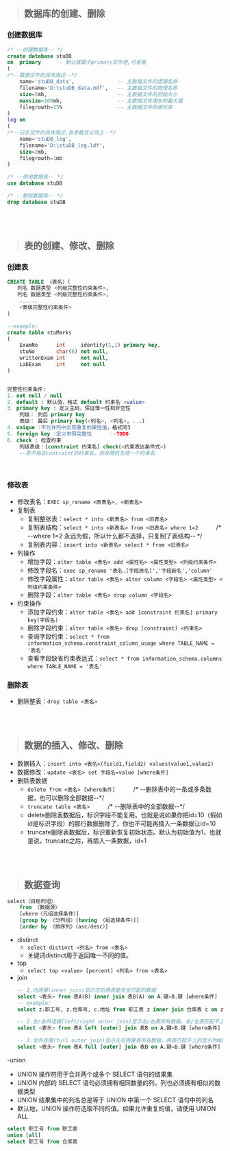 >## 数据库的创建、删除
### 创建数据库

```sql
/* --创建数据库-- */
create database stuDB 
on  primary     -- 默认就属于primary文件组,可省略
(
/*--数据文件的具体描述--*/
    name='stuDB_data',              -- 主数据文件的逻辑名称
    filename='D:\stuDB_data.mdf',   -- 主数据文件的物理名称
    size=5mb,                       -- 主数据文件的初始大小
    maxsize=100mb,                  -- 主数据文件增长的最大值
    filegrowth=15%                  -- 主数据文件的增长率
)
log on
(
/*--日志文件的具体描述,各参数含义同上--*/
    name='stuDB_log',
    filename='D:\stuDB_log.ldf',
    size=2mb,
    filegrowth=1mb
)

/* --使用数据库-- */ 
use database stuDB

/* --删除数据库-- */ 
drop database stuDB
```

<br/><br/>
>## 表的创建、修改、删除

### 创建表

```sql
CREATE TABLE 〈表名〉(
　　列名 数据类型 <列级完整性约束条件>,
　　列名 数据类型 <列级完整性约束条件>,
    ......
    <表级完整性约束条件>
)

--example:
create table stuMarks
(
    ExamNo      int     identity(1,1) primary key,
    stuNo       char(6) not null,
    writtenExam int     not null,
    LabExam     int     not null
)


完整性约束条件:
1. not null / null
2. default : 默认值，格式 default 约束名 <value>
3. primary key : 定义主码，保证惟一性和非空性
    列级： 列后 primary key
    表级： 最后 primary key(<列名>, <列名>, ...)
4. unique :不允许列中出现重复的属性值，格式同3
5. foreign key :定义参照完整性      --TODO
6. check : 检查约束
    列级表级：[constraint 约束名] check(<约束表达条件式>)
    --若不指定contraint的约束名，则会随机生成一个约束名
```

<br/>

### 修改表

- 修改表名：`EXEC sp_rename <原表名>, <新表名>`
- 复制表
  - 复制整张表：`select * into <新表名> from <旧表名>`
  - 复制表结构：`select * into <新表名> from <旧表名> where 1=2`　　　/* --where 1=2 永远为假，所以什么都不选择，只复制了表结构-- */
  - 复制表内容：`insert into <新表名> select * from <旧表名>`
- 列操作
  - 增加字段：`alter table <表名> add <属性名> <属性类型> <列级约束条件>`
  - 修改字段名：`exec sp_rename '表名.[字段原名]','字段新名','column'`
  - 修改字段属性：`alter table <表名> alter column <字段名> <属性类型> <列级约束条件>`
  - 删除字段：`alter table <表名> drop column <字段名>`
- 约束操作
  - 添加字段约束：`alter table <表名> add [constraint 约束名] primary key(字段名)`
  - 删除字段约束：`alter table <表名> drop [constraint] <约束名>`
  - 查询字段约束：`select * from information_schema.constraint_column_usage where TABLE_NAME = '表名'`
  - 查看字段缺省约束表达式：`select * from information_schema.columns where TABLE_NAME = '表名'`

### 删除表

- 删除整表：`drop table <表名>`

<br/><br/>

>## 数据的插入、修改、删除

- 数据插入：`insert into <表名>(field1,field2) values(value1,value2)`
- 数据修改：`update <表名> set 字段名=value [where条件]`
- 删除表数据
  - `delete from <表名> [where条件]`　　　/* --删除表中的一条或多条数据，也可以删除全部数据--*/
  - `truncate table <表名>`　　　/* --删除表中的全部数据--*/
  - delete删除表数据后，标识字段不能复用。也就是说如果你把id=10（假如id是标识字段）的那行数据删除了，你也不可能再插入一条数据让id=10
  - truncate删除表数据后，标识重新恢复初始状态。默认为初始值为1，也就是说，truncate之后，再插入一条数据，id=1

<br/><br/>

>## 数据查询

```sql
select〈目标列组〉
    from 〈数据源〉
    [where〈元组选择条件〉]
    [group by 〈分列组〉[having 〈组选择条件〉]]
    [order by 〈排序列〉〈asc/desc〉]
```

- distinct
  - `select distinct <列名> from <表名>`
  - 关键词distinct用于返回唯一不同的值。
- top
  - `select top <value> [percent] <列名> from <表名>`
- join
  ```sql
  -- 1.内连接(inner join)显示左右两表能完全匹配的数据
  select <表头> from 表A(B) inner join 表B(A) on A.键=B.键 [where条件]
  -- example:
  select z.职工号, z.仓库号, c.地址 from 职工表 z inner join 仓库表 c on z.仓库号=c.仓库号
  
  -- 2.左/右外连接(left/right outer join)显示左/右表所有数据，右/左表匹配不上的显示为NULL
  select <表头> from 表A left [outer] join 表B on A.键=B.键 [where条件]     --outer可省略
  
  -- 3.全外连接(full outer join)显示左右两量表所有数据，两表匹配不上的显示为NULL
  select <表头> from 表A full [outer] join 表B on A.键=B.键 [where条件]
  ```
-union
  - UNION 操作符用于合并两个或多个 SELECT 语句的结果集
  - UNION 内部的 SELECT 语句必须拥有相同数量的列，列也必须拥有相似的数据类型
  - UNION 结果集中的列名总是等于 UNION 中第一个 SELECT 语句中的列名
  - 默认地，UNION 操作符选取不同的值。如果允许重复的值，请使用 UNION ALL
  ```sql
  select 职工号 from 职工表
  union [all]
  select 职工号 from 仓库表
  ```
